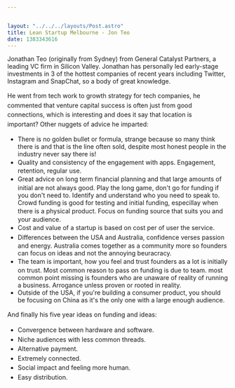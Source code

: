 ```yaml
---


layout: "../../../layouts/Post.astro"
title: Lean Startup Melbourne - Jon Teo
date: 1383343616
---
```



Jonathan Teo (originally from Sydney) from General Catalyst Partners, a leading VC firm in Silicon Valley. Jonathan has personally led early-stage investments in 3 of the hottest companies of recent years including Twitter, Instagram and SnapChat, so a body of great knowledge.

<span style="line-height: 1.538em;">He went from tech work to growth strategy for tech companies, he commented that venture capital success is often just from good connections, which is interesting and does it say that location is important?&nbsp;Other nuggets of advice he imparted:<ul><li class="p1">There is no golden bullet or formula, strange because so many think there is and that is the line often sold, despite most honest people in the industry never say there is!&nbsp;</li><li class="p1"><span style="line-height: 1.538em;">Quality and consistency of the engagement with apps. Engagement, retention, regular use.&nbsp;</li><li class="p1"><span style="line-height: 1.538em;">Great advice on long term financial planning and that large amounts of initial are not always good. Play the long game, don&#39;t go for funding if you don&#39;t need to. Identify and understand who you need to speak to. Crowd funding is good for testing and initial funding, especillay when there is a physical product.&nbsp;<span style="line-height: 1.538em;">Focus on funding source that suits you and your audience.&nbsp;</li><li class="p1"><span style="line-height: 1.538em;">Cost and value of a startup is based on cost per of user the service.&nbsp;</li><li class="p1"><span style="line-height: 1.538em;">Differences between the USA and Australia, confidence verses passion and energy. Australia comes together as a community more so founders can focus on ideas and not the annoying beuracracy.&nbsp;</li><li class="p1"><span style="line-height: 1.538em;">The team is important, how you feel and trust founders as a lot is initially on trust. Most common reason to pass on funding is due to team. most common point missing is founders who are unaware of reality of running a business. Arrogance unless proven or rooted in reality.&nbsp;</li><li class="p1">Outside of the USA, if you&#39;re building a consumer product, you should be focusing on China as it&#39;s the only one with a large enough audience.&nbsp;</li></ul><p class="p1"><span style="line-height: 1.538em;">​And finally his f<span style="line-height: 1.538em;">ive year ideas on funding and ideas:<ul><li class="p1"><span style="line-height: 1.538em;">Convergence between hardware and software.</li><li class="p1"><span style="line-height: 1.538em;">Niche audiences with less common threads.</li><li class="p1"><span style="line-height: 1.538em;">Alternative payment.</li><li class="p1"><span style="line-height: 1.538em;">Extremely connected.</li><li class="p1"><span style="line-height: 1.538em;">Social impact and feeling more human.</li><li class="p1"><span style="line-height: 1.538em;">Easy distribution.&nbsp;</li></ul>
